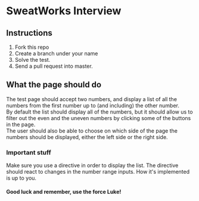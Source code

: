 # SweatWorks Interview

## Instructions

1. Fork this repo  
2. Create a branch under your name
3. Solve the test.
4. Send a pull request into master.

## What the page should do

The test page should accept two numbers, and display a list of all the numbers from the first number up to (and including) the other number.  
By default the list should display all of the numbers, but it should allow us to filter out the even and the uneven numbers by clicking some of the buttons in the page.  
The user should also be able to choose on which side of the page the numbers should be displayed, either the left side or the right side.  

### Important stuff

Make sure you use a directive in order to display the list. The directive should react to changes in the number range inputs. How it's implemented is up to you.

#### Good luck and remember, use the force Luke!
